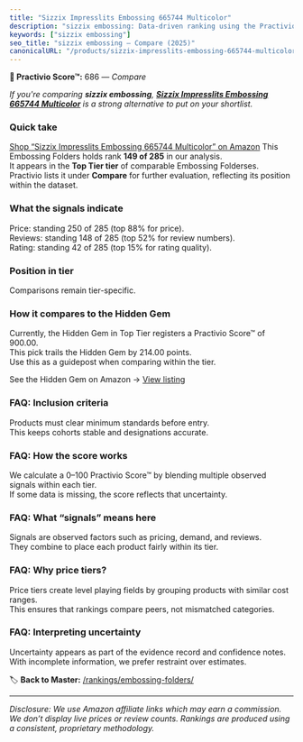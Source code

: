 ```yaml
---
title: "Sizzix Impresslits Embossing 665744 Multicolor"
description: "sizzix embossing: Data-driven ranking using the Practivio Score™. Positioned by quality, value, demand, findability, momentum."
keywords: ["sizzix embossing"]
seo_title: "sizzix embossing — Compare (2025)"
canonicalURL: "/products/sizzix-impresslits-embossing-665744-multicolor-B09XRDP63N/"
---
```


**🛒 Practivio Score™:** 686 — _Compare_


*If you're comparing **sizzix embossing**, **[Sizzix Impresslits Embossing 665744 Multicolor](https://www.amazon.com/dp/B09XRDP63N?tag=practivio-20)** is a strong alternative to put on your shortlist.*
### Quick take
[Shop “Sizzix Impresslits Embossing 665744 Multicolor” on Amazon](https://www.amazon.com/dp/B09XRDP63N?tag=practivio-20)
This Embossing Folders holds rank **149 of 285** in our analysis.  
It appears in the **Top Tier tier** of comparable Embossing Folderses.  
Practivio lists it under **Compare** for further evaluation, reflecting its position within the dataset.

### What the signals indicate
Price: standing 250 of 285 (top 88% for price).  
Reviews: standing 148 of 285 (top 52% for review numbers).  
Rating: standing 42 of 285 (top 15% for rating quality).  

### Position in tier
Comparisons remain tier-specific.

### How it compares to the Hidden Gem
Currently, the Hidden Gem in Top Tier registers a Practivio Score™ of 900.00.  
This pick trails the Hidden Gem by 214.00 points.  
Use this as a guidepost when comparing within the tier.  

See the Hidden Gem on Amazon → [View listing](https://www.amazon.com/dp/B001BDI70A?tag=practivio-20)

### FAQ: Inclusion criteria
Products must clear minimum standards before entry.  
This keeps cohorts stable and designations accurate.

### FAQ: How the score works
We calculate a 0–100 Practivio Score™ by blending multiple observed signals within each tier.  
If some data is missing, the score reflects that uncertainty.

### FAQ: What “signals” means here
Signals are observed factors such as pricing, demand, and reviews.  
They combine to place each product fairly within its tier.

### FAQ: Why price tiers?
Price tiers create level playing fields by grouping products with similar cost ranges.  
This ensures that rankings compare peers, not mismatched categories.

### FAQ: Interpreting uncertainty
Uncertainty appears as part of the evidence record and confidence notes.  
With incomplete information, we prefer restraint over estimates.

<!-- Missing template for Compare/CompareWithinPriceClass -->


🏷️ **Back to Master:** [/rankings/embossing-folders/](/rankings/embossing-folders/)

---
_Disclosure: We use Amazon affiliate links which may earn a commission. We don’t display live prices or review counts. Rankings are produced using a consistent, proprietary methodology._
